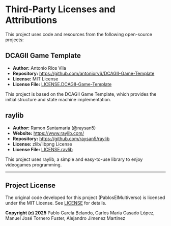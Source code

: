 # Third-Party Licenses and Attributions

This project uses code and resources from the following open-source projects:

## DCAGII Game Template

- **Author:** Antonio Ríos Vila
- **Repository:** https://github.com/antoniorv6/DCAGII-Game-Template
- **License:** MIT License
- **License File:** [LICENSE.DCAGII-Game-Template](LICENSE.DCAGII-Game-Template)

This project is based on the DCAGII Game Template, which provides the initial structure and state machine implementation.

## raylib

- **Author:** Ramon Santamaria (@raysan5)
- **Website:** https://www.raylib.com/
- **Repository:** https://github.com/raysan5/raylib
- **License:** zlib/libpng License
- **License File:** [LICENSE.raylib](LICENSE.raylib)

This project uses raylib, a simple and easy-to-use library to enjoy videogames programming.

---

## Project License

The original code developed for this project (PablosElMultiverso) is licensed under the MIT License. See [LICENSE](LICENSE) for details.

**Copyright (c) 2025** Pablo García Belando, Carlos María Casado López, Manuel José Tornero Fuster, Alejandro Jimenez Martinez
